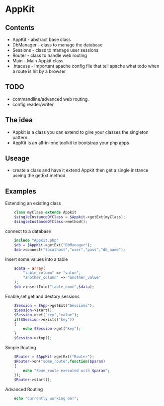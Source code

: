 AppKit
======

## Contents
+	AppKit - abstract base class
+	DbManager - class to manage the database
+	Sessions - class to manage user sessions
+	Router - class to handle web routing
+	Main - Main Appkit class
+	.htacess - Important apache config file that tell apache what todo when a route is hit by a browser

## TODO
+	commandline/advanced web routing.
+	config reader/writer

## The idea
+	Appkit is a class you can extend to give
	your classes the singleton pattern.
+	AppKit is an all-in-one toolkit to bootstrap your php apps
	
## Useage
+	create a class and have it extend Appkit
	then get a single instance useing the getExt method
	
## Examples

Extending an existing class
```php
	class myClass extends Appkit
	$singleInstanceOfClass = $Appkit->getExt(myClass);
	$singleInstanceOfClass->method();
```
connect to a database
```php
	include "AppKit.php"
	$db = $AppKit->getExt("DbManager");
	$db->connect("localhost","user","pass","db_name");
```

Insert some values into a table
```php
	$data = array(
		"table_column" => "value",
		"another_column" => "another_value"
	);
	$db->insertInto("table_name",$data);
```
Enable,set,get and destory sessions
```php
	$Session = $App->getExt("Sessions");
	$Session->start();
	$Session->set("key","value");
	if($Session->exists("key"))
	{
		echo $Session->get("key");
	}
	$Session->stop();
```
Simple Routing
```php
	$Router = $AppKit->getExt("Router");
	$Router->on("some_route",function($param)
	{
		echo "Some_route executed with $param";
	});
	$Router->start();
```
Advanced Routing
```php
	echo "Currently working on!";
```
